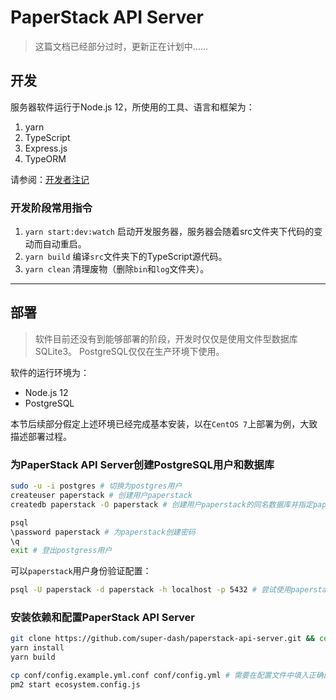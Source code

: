 # PaperStack API Server

> 这篇文档已经部分过时，更新正在计划中……

## 开发

服务器软件运行于Node.js 12，所使用的工具、语言和框架为：

1. yarn
2. TypeScript
3. Express.js
4. TypeORM

请参阅：[开发者注记](docs/developer.md)

### 开发阶段常用指令

1. `yarn start:dev:watch` 启动开发服务器，服务器会随着src文件夹下代码的变动而自动重启。
2. `yarn build` 编译`src`文件夹下的TypeScript源代码。
3. `yarn clean` 清理废物（删除`bin`和`log`文件夹）。

---

## 部署

> 软件目前还没有到能够部署的阶段，开发时仅仅是使用文件型数据库SQLite3。
> PostgreSQL仅仅在生产环境下使用。

软件的运行环境为：

- Node.js 12
- PostgreSQL

本节后续部分假定上述环境已经完成基本安装，以在`CentOS 7`上部署为例，大致描述部署过程。

### 为PaperStack API Server创建PostgreSQL用户和数据库

```sh
sudo -u -i postgres # 切换为postgres用户
createuser paperstack # 创建用户paperstack
createdb paperstack -O paperstack # 创建用户paperstack的同名数据库并指定paperstack用户为Owner

psql
\password paperstack # 为paperstack创建密码
\q
exit # 登出postgress用户
```

可以`paperstack`用户身份验证配置：

```sh
psql -U paperstack -d paperstack -h localhost -p 5432 # 尝试使用paperstack用户身份登录
```

### 安装依赖和配置PaperStack API Server

```sh
git clone https://github.com/super-dash/paperstack-api-server.git && cd paperstack-api-server
yarn install
yarn build

cp conf/config.example.yml.conf conf/config.yml # 需要在配置文件中填入正确的信息
pm2 start ecosystem.config.js
```
